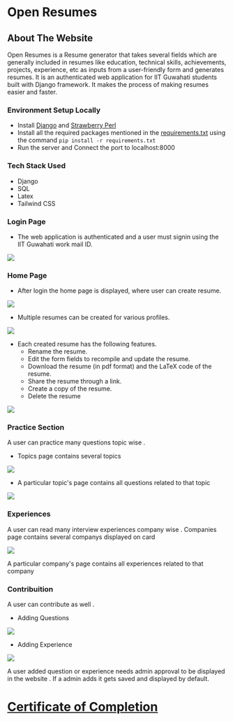 # Open Resumes 

## About The Website

Open Resumes is a Resume generator that takes several fields which are generally included in resumes like education, technical skills, achievements, projects, experience, etc as inputs from a user-friendly form and generates resumes. It is an authenticated web application for IIT Guwahati students built with Django framework. It makes the process of making resumes easier and faster.


### Environment Setup Locally

* Install [Django](https://docs.djangoproject.com/en/3.2/topics/install/) and [Strawberry Perl](https://strawberryperl.com/)
* Install all the required packages mentioned in the [requirements.txt](https://github.com/Nikitha2309/OpenResumes/blob/master/requirements.txt) using the command `pip install -r requirements.txt`
* Run the server and Connect the port to localhost:8000

### Tech Stack Used
* Django
* SQL
* Latex
* Tailwind CSS

### Login Page

* The web application is authenticated and a user must signin using the IIT Guwahati work mail ID.

![](/read_me_data/8.jpeg)

### Home Page

* After login the home page is displayed, where user can create resume.

![](/read_me_data/10.jpeg)

* Multiple resumes can be created for various profiles.

![](/read_me_data/11.jpeg)

* Each created resume has the following features.
    * Rename the resume.
    * Edit the form fields to recompile and update the resume.
    * Download the resume (in pdf format) and the LaTeX code of the resume.
    * Share the resume through a link.
    * Create a copy of the resume.
    * Delete the resume
    
![](/read_me_data/12.jpeg)


### Practice Section

A user can practice many questions topic wise . 
* Topics page contains several topics

![](/read_me_data/1.jpeg)

* A particular topic's page contains all questions related to that topic

![](/read_me_data/1.jpeg)

### Experiences
A user can read many interview experiences company wise . 
Companies page contains several companys displayed on card

![](/read_me_data/1.jpeg)

A particular company's page contains all experiences related to that company


### Contribuition
A user can contribute as well .

* Adding Questions

![](/read_me_data/1.jpeg) 

* Adding Experience

![](/read_me_data/1.jpeg)

A user added question or experience needs admin approval to be displayed in the website . If a admin adds it gets saved and displayed by default.


# [Certificate of Completion](https://drive.google.com/file/d/1b2tCpY_eWCodU6F1X4rAWiZFPlmYkB31/view?usp=sharing)

